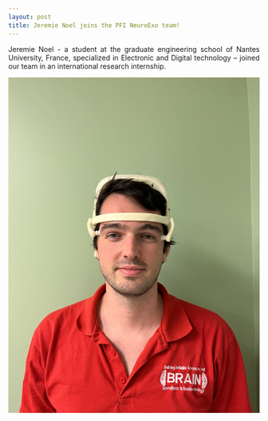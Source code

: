```yaml
---
layout: post
title: Jeremie Noel joins the PFI NeuroExo team!
---
```


<p align="justify"> 
Jeremie Noel - a student at the graduate engineering school of Nantes University, France, specialized in Electronic and Digital technology – joined our team in an international research internship. </p>

<div style="text-align:center"><img src="/photos/Jeremie_NeuroExo.jpg" width="600" /></div>

